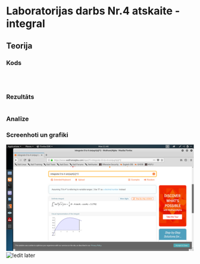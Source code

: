 <!-- https://help.github.com/en/github/writing-on-github/basic-writing-and-formatting-syntax -->
# Laboratorijas darbs Nr.4 atskaite - integral

## Teorija



### Kods
```

 
```  

### Rezultāts
```

```

### Analīze


### Screenhoti un grafiki

![WolframAlpha](https://github.com/DaButter/RTR105/blob/master/darbi/4ld_integral/Screenshot%20from%202020-01-20%2011-46-00.png)
![!edit later]()

